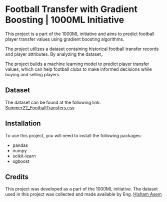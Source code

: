 # Football Transfer with Gradient Boosting  | 1000ML Initiative

This project is a part of the 1000ML initiative and aims to predict football player transfer values using gradient boosting algorithms.

 The project utilizes a dataset containing historical football transfer records and player attributes. By analyzing the dataset,.

 The project builds a machine learning model to predict player transfer values, which can help football clubs to make informed decisions while buying and selling players.

## Dataset

The dataset can be found at the following link: [Summer22_FootballTransfers.csv](https://github.com/AhmedUZaki/Football-Transfer-with-Gradient-Boosting/blob/main/Summer22_FootballTransfers.csv)

## Installation

To use this project, you will need to install the following packages:

- pandas
- numpy
- scikit-learn
- xgboost

## Credits

This project was developed as a part of the 1000ML initiative. The dataset used in this project was collected and made available by Eng. [Hisham Asem](https://www.linkedin.com/in/heshamasem/)
